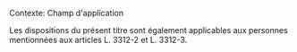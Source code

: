 Contexte: Champ d'application

Les dispositions du présent titre sont également applicables aux personnes mentionnées aux articles L. 3312-2 et L. 3312-3.